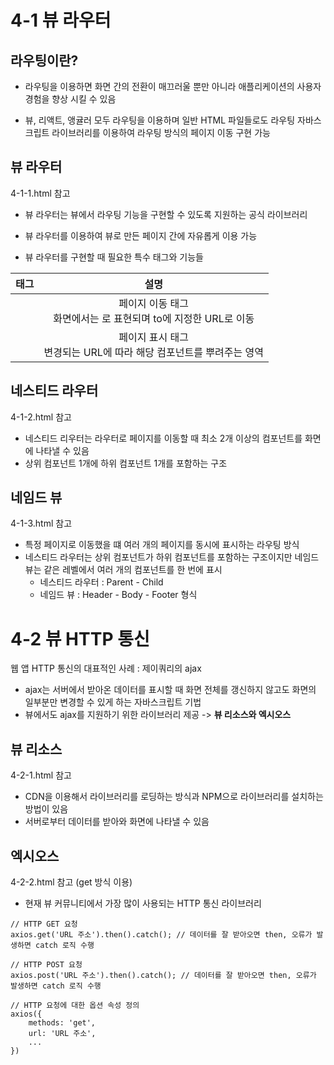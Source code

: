 # 4-1 뷰 라우터

## 라우팅이란?

- 라우팅을 이용하면 화면 간의 전환이 매끄러울 뿐만 아니라 애플리케이션의 사용자 경험을 향상 시킬 수 있음

- 뷰, 리액트, 앵귤러 모두 라우팅을 이용하며 일반 HTML 파일들로도 라우팅 자바스크립트 라이브러리를 이용하여 라우팅 방식의 페이지 이동 구현 가능

## 뷰 라우터

4-1-1.html 참고

- 뷰 라우터는 뷰에서 라우팅 기능을 구현할 수 있도록 지원하는 공식 라이브러리

- 뷰 라우터를 이용하여 뷰로 만든 페이지 간에 자유롭게 이용 가능
- 뷰 라우터를 구현할 때 필요한 특수 태그와 기능들

|           태그           |                             설명                             |
| :----------------------: | :----------------------------------------------------------: |
| <router-link to='URL값'> | 페이지 이동 태그<br />화면에서는 <a>로 표현되며 to에 지정한 URL로 이동 |
|      <router-view>       | 페이지 표시 태그<br />변경되는 URL에 따라 해당 컴포넌트를 뿌려주는 영역 |

## 네스티드 라우터

4-1-2.html 참고

- 네스티드 리우터는 라우터로 페이지를 이동할 때 최소 2개 이상의 컴포넌트를 화면에 나타낼 수 있음
- 상위 컴포넌트 1개에 하위 컴포넌트 1개를 포함하는 구조

## 네임드 뷰

4-1-3.html 참고

- 특정 페이지로 이동했을 떄 여러 개의 페이지를 동시에 표시하는 라우팅 방식
- 네스티드 라우터는 상위 컴포넌트가 하위 컴포넌트를 포함하는 구조이지만 네임드 뷰는 같은 레벨에서 여러 개의 컴포넌트를 한 번에 표시
  - 네스티드 라우터 : Parent - Child
  - 네임드 뷰 : Header - Body - Footer 형식

# 4-2 뷰 HTTP 통신

웹 앱 HTTP 통신의 대표적인 사례 : 제이쿼리의 ajax

- ajax는 서버에서 받아온 데이터를 표시할 때 화면 전체를 갱신하지 않고도 화면의 일부분만 변경할 수 있게 하는 자바스크립트 기법
- 뷰에서도 ajax를 지원하기 위한 라이브러리 제공 -> **뷰 리소스와 엑시오스**

## 뷰 리소스

4-2-1.html 참고

- CDN을 이용해서 라이브러리를 로딩하는 방식과 NPM으로 라이브러리를 설치하는 방법이 있음
- 서버로부터 데이터를 받아와 화면에 나타낼 수 있음

## 엑시오스

4-2-2.html 참고 (get 방식 이용)

- 현재 뷰 커뮤니티에서 가장 많이 사용되는 HTTP 통신 라이브러리

```
// HTTP GET 요청
axios.get('URL 주소').then().catch(); // 데이터를 잘 받아오면 then, 오류가 발생하면 catch 로직 수행
```

```
// HTTP POST 요청
axios.post('URL 주소').then().catch(); // 데이터를 잘 받아오면 then, 오류가 발생하면 catch 로직 수행
```

```
// HTTP 요청에 대한 옵션 속성 정의
axios({
	methods: 'get',
	url: 'URL 주소',
	...
})
```

